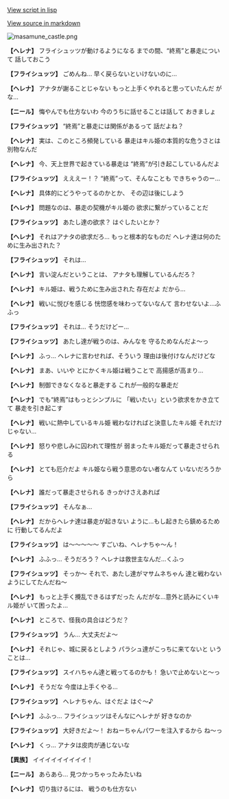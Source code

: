 [View script in lisp](../scripts/210132031.txt)

[View source in markdown](210132031.md)

![masamune_castle.png](../images/backgrounds/masamune_castle.png)

**【ヘレナ】**
フライシュッツが動けるようになる
までの間、“終焉”と暴走について
話しておこう

**【フライシュッツ】**
ごめんね…
早く戻らないといけないのに…

**【ヘレナ】**
アナタが謝ることじゃない
もっと上手くやれると思っていたんだ
がな…

**【ニール】**
悔やんでも仕方ないわ
今のうちに話せることは話して
おきましょ

**【フライシュッツ】**
“終焉”と暴走には関係があるって
話だよね？

**【ヘレナ】**
実は、このところ頻発している
暴走はキル姫の本質的な危うさとは
別物なんだ

**【ヘレナ】**
今、天上世界で起きている暴走は
“終焉”が引き起こしているんだよ

**【フライシュッツ】**
えええー！？
“終焉”って、そんなことも
できちゃうのー…

**【ヘレナ】**
具体的にどうやってるのかとか、
その辺は後にしよう

**【ヘレナ】**
問題なのは、暴走の契機がキル姫の
欲求に繋がっていることだ

**【フライシュッツ】**
あたし達の欲求？
はぐしたいとか？

**【ヘレナ】**
それはアナタの欲求だろ…
もっと根本的なものだ
ヘレナ達は何のために生み出された？

**【フライシュッツ】**
それは…

**【ヘレナ】**
言い淀んだということは、
アナタも理解しているんだろ？

**【ヘレナ】**
キル姫は、戦うために生み出された
存在だよ
だから…

**【ヘレナ】**
戦いに悦びを感じる
恍惚感を味わってないなんて
言わせないよ…ふふっ

**【フライシュッツ】**
それは…
そうだけどー…

**【フライシュッツ】**
あたし達が戦うのは、みんなを
守るためなんだよ～っ

**【ヘレナ】**
ふっ…
ヘレナに言わせれば、そういう
理由は後付けなんだけどな

**【ヘレナ】**
まあ、いいや
とにかくキル姫は戦うことで
高揚感が高まり…

**【ヘレナ】**
制御できなくなると暴走する
これが一般的な暴走だ

**【ヘレナ】**
でも“終焉”はもっとシンプルに
「戦いたい」という欲求をかき立てて
暴走を引き起こす

**【ヘレナ】**
戦いに熱中しているキル姫
戦わなければと決意したキル姫
それだけじゃない…

**【ヘレナ】**
怒りや悲しみに囚われて理性が
弱まったキル姫だって暴走させられる

**【ヘレナ】**
とても厄介だよ
キル姫なら戦う意思のない者なんて
いないだろうから

**【ヘレナ】**
誰だって暴走させられる
きっかけさえあれば

**【フライシュッツ】**
そんなぁ…

**【ヘレナ】**
だからヘレナ達は暴走が起きない
ように…もし起きたら鎮めるために
行動してるんだよ

**【フライシュッツ】**
は～～～～～
すごいね、ヘレナちゃ～ん！

**【ヘレナ】**
ふふっ…
そうだろう？
ヘレナは救世主なんだ…くふっ

**【フライシュッツ】**
そっか～
それで、あたし達がマサムネちゃん
達と戦わないようにしてたんだね～

**【ヘレナ】**
もっと上手く攪乱できるはずだった
んだがな…意外と読みにくいキル姫が
いて困ったよ…

**【ヘレナ】**
ところで、怪我の具合はどうだ？

**【フライシュッツ】**
うん…
大丈夫だよ～

**【ヘレナ】**
それじゃ、城に戻るとしよう
パラシュ達がこっちに来てないと
いうことは…

**【フライシュッツ】**
スイハちゃん達と戦ってるのかも！
急いで止めないと～っ

**【ヘレナ】**
そうだな
今度は上手くやる…

**【フライシュッツ】**
ヘレナちゃん、はぐだよ
はぐ～♪

**【ヘレナ】**
ふふっ…
フライシュッツはそんなにヘレナが
好きなのか

**【フライシュッツ】**
大好きだよ～！
おねーちゃんパワーを注入するから
ね～っ

**【ヘレナ】**
くっ…
アナタは皮肉が通じないな

**【異族】**
イイイイイイイイイ！

**【ニール】**
あらあら…
見つかっちゃったみたいね

**【ヘレナ】**
切り抜けるには、
戦うのも仕方ない
